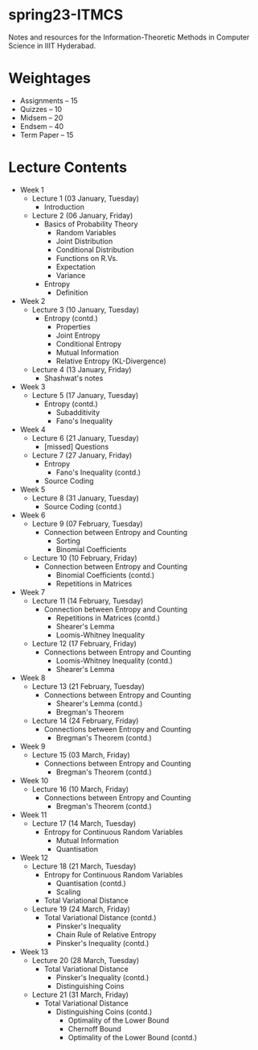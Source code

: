 # spring23-ITMCS
Notes and resources for the Information-Theoretic Methods in Computer Science in IIIT Hyderabad.

# Weightages
* Assignments – 15
* Quizzes – 10
* Midsem – 20
* Endsem – 40
* Term Paper – 15

# Lecture Contents
* Week 1
    * Lecture 1 (03 January, Tuesday)
        - Introduction
    * Lecture 2 (06 January, Friday)
        - Basics of Probability Theory
            - Random Variables
            - Joint Distribution
            - Conditional Distribution
            - Functions on R.Vs.
            - Expectation
            - Variance
        - Entropy
            - Definition
* Week 2
    * Lecture 3 (10 January, Tuesday)
        - Entropy (contd.)
            - Properties
            - Joint Entropy
            - Conditional Entropy
            - Mutual Information
            - Relative Entropy (KL-Divergence)
    * Lecture 4 (13 January, Friday)
        - Shashwat's notes
* Week 3
    * Lecture 5 (17 January, Tuesday)
        - Entropy (contd.)
            - Subadditivity
            - Fano's Inequality
* Week 4
    * Lecture 6 (21 January, Tuesday)
        - [missed] Questions
    * Lecture 7 (27 January, Friday)
        - Entropy
            - Fano's Inequality (contd.)
        - Source Coding
* Week 5
    * Lecture 8 (31 January, Tuesday)
        - Source Coding (contd.)
* Week 6
    * Lecture 9 (07 February, Tuesday)
        - Connection between Entropy and Counting
            - Sorting
            - Binomial Coefficients
    * Lecture 10 (10 February, Friday)
        - Connection between Entropy and Counting
            - Binomial Coefficients (contd.)
            - Repetitions in Matrices
* Week 7
    * Lecture 11 (14 February, Tuesday)
        - Connection between Entropy and Counting
            - Repetitions in Matrices (contd.)
            - Shearer's Lemma
            - Loomis-Whitney Inequality
    * Lecture 12 (17 February, Friday)
        - Connections between Entropy and Counting
            - Loomis-Whitney Inequality (contd.)
            - Shearer's Lemma
* Week 8
    * Lecture 13 (21 February, Tuesday)
        - Connections between Entropy and Counting
            - Shearer's Lemma (contd.)
            - Bregman's Theorem
    * Lecture 14 (24 February, Friday)
        - Connections between Entropy and Counting
            - Bregman's Theorem (contd.)
* Week 9
    * Lecture 15 (03 March, Friday)
        - Connections between Entropy and Counting
            - Bregman's Theorem (contd.)
* Week 10
    * Lecture 16 (10 March, Friday)
        - Connections between Entropy and Counting
            - Bregman's Theorem (contd.)
* Week 11
    * Lecture 17 (14 March, Tuesday)
        - Entropy for Continuous Random Variables
            - Mutual Information
            - Quantisation
* Week 12
    * Lecture 18 (21 March, Tuesday)
        - Entropy for Continuous Random Variables
            - Quantisation (contd.)
            - Scaling
        - Total Variational Distance
    * Lecture 19 (24 March, Friday)
        - Total Variational Distance (contd.)
            - Pinsker's Inequality
            - Chain Rule of Relative Entropy
            - Pinsker's Inequality (contd.)
* Week 13
    * Lecture 20 (28 March, Tuesday)
        - Total Variational Distance
            - Pinsker's Inequality (contd.)
            - Distinguishing Coins
    * Lecture 21 (31 March, Friday)
        - Total Variational Distance
            - Distinguishing Coins (contd.)
                - Optimality of the Lower Bound
                - Chernoff Bound
                - Optimality of the Lower Bound (contd.)